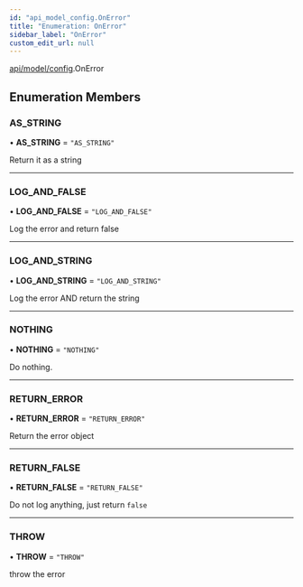 ```yaml
---
id: "api_model_config.OnError"
title: "Enumeration: OnError"
sidebar_label: "OnError"
custom_edit_url: null
---
```


[api/model/config](/api/modules/api_model_config.md).OnError

## Enumeration Members

### AS\_STRING

• **AS\_STRING** = ``"AS_STRING"``

Return it as a string

___

### LOG\_AND\_FALSE

• **LOG\_AND\_FALSE** = ``"LOG_AND_FALSE"``

Log the error and return false

___

### LOG\_AND\_STRING

• **LOG\_AND\_STRING** = ``"LOG_AND_STRING"``

Log the error AND return the string

___

### NOTHING

• **NOTHING** = ``"NOTHING"``

Do nothing.

___

### RETURN\_ERROR

• **RETURN\_ERROR** = ``"RETURN_ERROR"``

Return the error object

___

### RETURN\_FALSE

• **RETURN\_FALSE** = ``"RETURN_FALSE"``

Do not log anything, just return `false`

___

### THROW

• **THROW** = ``"THROW"``

throw the error
